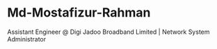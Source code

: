 # Md-Mostafizur-Rahman
Assistant Engineer @ Digi Jadoo Broadband Limited | Network System Administrator
